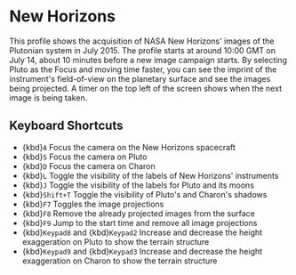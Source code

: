 # New Horizons
This profile shows the acquisition of NASA New Horizons' images of the Plutonian system in July 2015. The profile starts at around 10:00 GMT on July 14, about 10 minutes before a new image campaign starts. By selecting Pluto as the Focus and moving time faster, you can see the imprint of the instrument's field-of-view on the planetary surface and see the images being projected. A timer on the top left of the screen shows when the next image is being taken.


## Keyboard Shortcuts
  - {kbd}`A` Focus the camera on the New Horizons spacecraft
  - {kbd}`S` Focus the camera on Pluto
  - {kbd}`D` Focus the camera on Charon
  - {kbd}`L` Toggle the visibility of the labels of New Horizons' instruments
  - {kbd}`J` Toggle the visibility of the labels for Pluto and its moons
  - {kbd}`Shift+T` Toggle the visibility of Pluto's and Charon's shadows
  - {kbd}`F7` Toggles the image projections
  - {kbd}`F8` Remove the already projected images from the surface
  - {kbd}`F9` Jump to the start time and remove all image projections
  - {kbd}`Keypad8` and {kbd}`Keypad2` Increase and decrease the height exaggeration on Pluto to show the terrain structure
  - {kbd}`Keypad9` and {kbd}`Keypad3` Increase and decrease the height exaggeration on Charon to show the terrain structure
